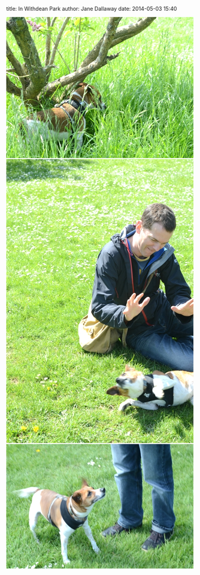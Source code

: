 
title: In Withdean Park
author: Jane Dallaway
date: 2014-05-03 15:40

<div><a href="/media/tp_IMG_20140503_143709.JPG"><img src="/media/tp_thumb_IMG_20140503_143709.JPG" width="500" height="375"/></a></div><div><a href="/media/tp_IMG_20140503_143632.JPG"><img src="/media/tp_thumb_IMG_20140503_143632.JPG" width="500" height="755"/></a></div><div><a href="/media/tp_DSC_1267.JPG"><img src="/media/tp_thumb_DSC_1267.JPG" width="500" height="331"/></a></div>


    
      